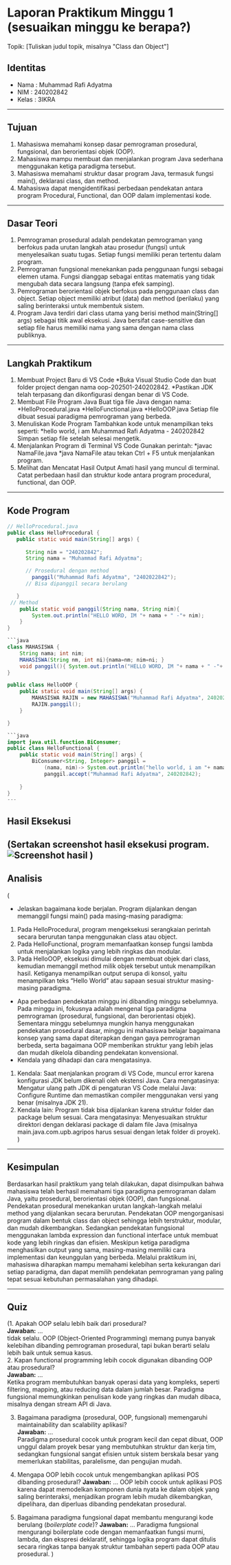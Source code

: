 # Laporan Praktikum Minggu 1 (sesuaikan minggu ke berapa?)
Topik: [Tuliskan judul topik, misalnya "Class dan Object"]

## Identitas
- Nama  : Muhammad Rafi Adyatma
- NIM   : 240202842
- Kelas : 3IKRA

---

## Tujuan
1. Mahasiswa memahami konsep dasar pemrograman prosedural, fungsional, dan berorientasi objek (OOP).
2. Mahasiswa mampu membuat dan menjalankan program Java sederhana menggunakan ketiga paradigma tersebut.
3. Mahasiswa memahami struktur dasar program Java, termasuk fungsi main(), deklarasi class, dan method.
4. Mahasiswa dapat mengidentifikasi perbedaan pendekatan antara program Procedural, Functional, dan OOP dalam implementasi kode.

---

## Dasar Teori
1. Pemrograman prosedural adalah pendekatan pemrograman yang berfokus pada urutan langkah atau prosedur (fungsi) untuk menyelesaikan suatu tugas. Setiap fungsi memiliki peran tertentu dalam program.
2. Pemrograman fungsional menekankan pada penggunaan fungsi sebagai elemen utama. Fungsi dianggap sebagai entitas matematis yang tidak mengubah data secara langsung (tanpa efek samping).
3. Pemrograman berorientasi objek berfokus pada penggunaan class dan object. Setiap object memiliki atribut (data) dan method (perilaku) yang saling berinteraksi untuk membentuk sistem.
4. Program Java terdiri dari class utama yang berisi method main(String[] args) sebagai titik awal eksekusi. Java bersifat case-sensitive dan setiap file harus memiliki nama yang sama dengan nama class publiknya.

---

## Langkah Praktikum
1. Membuat Project Baru di VS Code
*Buka Visual Studio Code dan buat folder project dengan nama oop-202501-240202842.
*Pastikan JDK telah terpasang dan dikonfigurasi dengan benar di VS Code.
2. Membuat File Program Java
Buat tiga file Java dengan nama:
*HelloProcedural.java
*HelloFunctional.java
*HelloOOP.java
Setiap file dibuat sesuai paradigma pemrograman yang berbeda.
3. Menuliskan Kode Program
Tambahkan kode untuk menampilkan teks seperti:
*hello world, i am Muhammad Rafi Adyatma - 240202842
Simpan setiap file setelah selesai mengetik.
4. Menjalankan Program di Terminal VS Code
Gunakan perintah:
*javac NamaFile.java
*java NamaFile
atau tekan Ctrl + F5 untuk menjalankan program.
5. Melihat dan Mencatat Hasil Output
Amati hasil yang muncul di terminal.
Catat perbedaan hasil dan struktur kode antara program procedural, functional, dan OOP.

---

## Kode Program
```java
// HelloProcedural.java
public class HelloProcedural {
   public static void main(String[] args) {
      
      String nim = "240202842";
      String nama = "Muhammad Rafi Adyatma";

      // Prosedural dengan method
        panggil("Muhammad Rafi Adyatma", "2402022842");
      // Bisa dipanggil secara berulang

   }
 // Method 
    public static void panggil(String nama, String nim){
        System.out.println("HELLO WORD, IM "+ nama + " -"+ nim);
    }
}

```java
class MAHASISWA {
    String nama; int nim;
    MAHASISWA(String nm, int ni){nama=nm; nim=ni; }
    void panggil(){ System.out.println("HELLO WORD, IM "+ nama + " -"+ nim);}
}

public class HelloOOP {
    public static void main(String[] args) {
        MAHASISWA RAJIN = new MAHASISWA("Muhammad Rafi Adyatma", 240202842);
        RAJIN.panggil();
    }

}

```java
import java.util.function.BiConsumer;
public class HelloFunctional {
    public static void main(String[] args) {
        BiConsumer<String, Integer> panggil =
            (nama, nim)-> System.out.println("hello world, i am "+ nama + "-"+ nim);
            panggil.accept("Muhammad Rafi Adyatma", 240202842);
        
    }
}
---

```
## Hasil Eksekusi
(Sertakan screenshot hasil eksekusi program.  
![Screenshot hasil](screenshots/hasil.png)
)
---

## Analisis
(
- Jelaskan bagaimana kode berjalan.
Program dijalankan dengan memanggil fungsi main() pada masing-masing paradigma:
1. Pada HelloProcedural, program mengeksekusi serangkaian perintah secara berurutan tanpa menggunakan class atau object.
2. Pada HelloFunctional, program memanfaatkan konsep fungsi lambda untuk menjalankan logika yang lebih ringkas dan modular.
3. Pada HelloOOP, eksekusi dimulai dengan membuat objek dari class, kemudian memanggil method milik objek tersebut untuk menampilkan hasil.
Ketiganya menampilkan output serupa di konsol, yaitu menampilkan teks “Hello World” atau sapaan sesuai struktur masing-masing paradigma.  
- Apa perbedaan pendekatan minggu ini dibanding minggu sebelumnya.
Pada minggu ini, fokusnya adalah mengenal tiga paradigma pemrograman (prosedural, fungsional, dan berorientasi objek).
Sementara minggu sebelumnya mungkin hanya menggunakan pendekatan prosedural dasar, minggu ini mahasiswa belajar bagaimana konsep yang sama dapat diterapkan dengan gaya pemrograman berbeda, serta bagaimana OOP memberikan struktur yang lebih jelas dan mudah dikelola dibanding pendekatan konvensional.  
- Kendala yang dihadapi dan cara mengatasinya.  
1. Kendala: Saat menjalankan program di VS Code, muncul error karena konfigurasi JDK belum dikenali oleh ekstensi Java.
Cara mengatasinya: Mengatur ulang path JDK di pengaturan VS Code melalui Java: Configure Runtime dan memastikan compiler menggunakan versi yang benar (misalnya JDK 21).
2. Kendala lain: Program tidak bisa dijalankan karena struktur folder dan package belum sesuai.
Cara mengatasinya: Menyesuaikan struktur direktori dengan deklarasi package di dalam file Java (misalnya main.java.com.upb.agripos harus sesuai dengan letak folder di proyek).
)
---

## Kesimpulan
Berdasarkan hasil praktikum yang telah dilakukan, dapat disimpulkan bahwa mahasiswa telah berhasil memahami tiga paradigma pemrograman dalam Java, yaitu prosedural, berorientasi objek (OOP), dan fungsional.
Pendekatan prosedural menekankan urutan langkah-langkah melalui method yang dijalankan secara berurutan. Pendekatan OOP mengorganisasi program dalam bentuk class dan object sehingga lebih terstruktur, modular, dan mudah dikembangkan. Sedangkan pendekatan fungsional menggunakan lambda expression dan functional interface untuk membuat kode yang lebih ringkas dan efisien.
Meskipun ketiga paradigma menghasilkan output yang sama, masing-masing memiliki cara implementasi dan keunggulan yang berbeda. Melalui praktikum ini, mahasiswa diharapkan mampu memahami kelebihan serta kekurangan dari setiap paradigma, dan dapat memilih pendekatan pemrograman yang paling tepat sesuai kebutuhan permasalahan yang dihadapi.

---

## Quiz
(1. Apakah OOP selalu lebih baik dari prosedural?  
   **Jawaban:** …  
   tidak selalu.
OOP (Object-Oriented Programming) memang punya banyak kelebihan dibanding pemrograman prosedural, tapi bukan berarti selalu lebih baik untuk semua kasus.  
2. Kapan functional programming lebih cocok digunakan dibanding OOP atau prosedural?  
   **Jawaban:** …  
   Ketika program membutuhkan banyak operasi data yang kompleks, seperti filtering, mapping, atau reducing data dalam jumlah besar. Paradigma fungsional memungkinkan penulisan kode yang ringkas dan mudah dibaca, misalnya dengan stream API di Java.

3. Bagaimana paradigma (prosedural, OOP, fungsional) memengaruhi maintainability dan scalability aplikasi?  
   **Jawaban:** …  
   Paradigma prosedural cocok untuk program kecil dan cepat dibuat,
OOP unggul dalam proyek besar yang membutuhkan struktur dan kerja tim,
sedangkan fungsional sangat efisien untuk sistem berskala besar yang memerlukan stabilitas, paralelisme, dan pengujian mudah.


4. Mengapa OOP lebih cocok untuk mengembangkan aplikasi POS dibanding prosedural?
   **Jawaban:** … 
   OOP lebih cocok untuk aplikasi POS karena dapat memodelkan komponen dunia nyata ke dalam objek yang saling berinteraksi, menjadikan program lebih mudah dikembangkan, dipelihara, dan diperluas dibanding pendekatan prosedural.

5. Bagaimana paradigma fungsional dapat membantu mengurangi kode berulang (*boilerplate code*)?
   **Jawaban:** …
   Paradigma fungsional mengurangi boilerplate code dengan memanfaatkan fungsi murni, lambda, dan ekspresi deklaratif, sehingga logika program dapat ditulis secara ringkas tanpa banyak struktur tambahan seperti pada OOP atau prosedural.
   )

